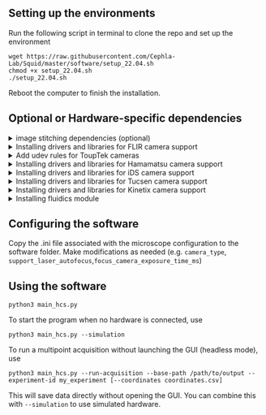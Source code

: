 ## Setting up the environments
Run the following script in terminal to clone the repo and set up the environment
```
wget https://raw.githubusercontent.com/Cephla-Lab/Squid/master/software/setup_22.04.sh
chmod +x setup_22.04.sh
./setup_22.04.sh
```

Reboot the computer to finish the installation.

## Optional or Hardware-specific dependencies

<details>
<summary>image stitching dependencies (optional)</summary>
For optional image stitching using ImageJ, additionally run the following:

```
sudo apt-get update
sudo apt-get install openjdk-11-jdk
sudo apt-get install maven
pip3 install pyimagej
pip3 instlal scyjava
pip3 install tifffile
pip3 install imagecodecs
```

Then, add the following line to the top of `/etc/environment` (needs to be edited with `sudo [your text editor]`):
```
JAVA_HOME=/usr/lib/jvm/default-java
```
Then, add the following lines to the top of `~/.bashrc` (or whichever file your terminal sources upon startup):
```
source /etc/environment
export JAVA_HOME = $JAVA_HOME
export PATH=$JAVA_HOME/bin:$PATH
```
</details>

<details>
<summary>Installing drivers and libraries for FLIR camera support</summary>
Go to FLIR's page for downloading their Spinnaker SDK (https://www.flir.com/support/products/spinnaker-sdk/) and register.

Open the `software/drivers and libraries/flir` folder in terminal and run the following
```
sh ./install_spinnaker.sh
sh ./install_PySpin.sh
```
</details>

<details>
<summary>Add udev rules for ToupTek cameras</summary>

```
sudo cp drivers\ and\ libraries/toupcam/linux/udev/99-toupcam.rules /etc/udev/rules.d
```
</details>

<details>
<summary>Installing drivers and libraries for Hamamatsu camera support</summary>

Open the `software/drivers and libraries/hamamatsu` folder in terminal and run the following
```
sh ./install_hamamatsu.sh
```
</details>

<details>
<summary>Installing drivers and libraries for iDS camera support</summary>

- Software:

Go to iDS's page for downloading their software (https://en.ids-imaging.com/download-details/1009877.html?os=linux&version=&bus=64&floatcalc=). Register and log in.

Open the `software/drivers and libraries/ids` folder in terminal and run the following
```
sh ./install_ids.sh
```

You will be asked to enter sudo password.

- Firmware (optional):

If you would like to update the firmware of the camera (optional), download the Vision firmware update (GUF file) on the same page.

Open the `software/drivers and libraries/ids/ids-peak_2.11.0.0-178_amd64/bin` folder in terminal and run the following
```
./ids_peak_cockpit
```

This will start the iDS peak Cockpit software. Then: 
1. Open the camera manager by clicking on the camera manager icon in the main menu.
2. Select the camera in the camera manager.
3. Click on the firmware update icon in the menu to open the dialog for selecting the update file for the Vision firmware (*.guf).
4. Select the update file.
5. Click on "Open".

The update is started and the camera is updated. Note: If you select an incorrect update file by mistake, you will see the message "The update file is incompatible".
After the update is complete, you can close the iDS peak Cockpit software. (Reference: https://en.ids-imaging.com/tl_files/downloads/usb3-vision/firmware/ReadMe.html)

</details>

<details>
<summary>Installing drivers and libraries for Tucsen camera support</summary>

Open the `software/drivers and libraries/tucsen` folder in terminal and run the following to log in as a root user
```
sudo -s
```

The following steps should be run as root user
```
sh ./install_tucsen.sh
```

After installation, run the following to log out
```
exit
```

</details>

<details>
<summary>Installing drivers and libraries for Kinetix camera support</summary>

Open the `software/drivers and libraries/photometrics` folder in terminal and run the following command
```
sh ./install_photometrics.sh
```
Follow the instructions during the installation.

</details>

<details>
<summary>Installing fluidics module</summary>

Link to the fluidics software repo: https://github.com/Alpaca233/fluidics_v2

In the Squid repo, run
```
git submodule init
git submodule update
```

</details>

## Configuring the software
Copy the .ini file associated with the microscope configuration to the software folder. Make modifications as needed (e.g. `camera_type`, `support_laser_autofocus`,`focus_camera_exposure_time_ms`)

## Using the software
```
python3 main_hcs.py
```
To start the program when no hardware is connected, use
```
python3 main_hcs.py --simulation
```

To run a multipoint acquisition without launching the GUI (headless mode), use
```
python3 main_hcs.py --run-acquisition --base-path /path/to/output --experiment-id my_experiment [--coordinates coordinates.csv]
```
This will save data directly without opening the GUI. You can combine this with `--simulation` to use simulated hardware.
